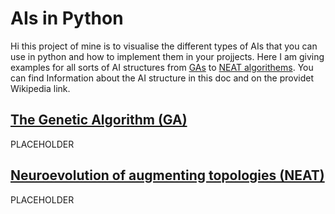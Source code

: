 # AIs in Python
Hi this project of mine is to visualise the different types of AIs that you can use in python and how to implement them in your projjects.
Here I am giving examples for all sorts of AI structures from [GAs](#The-Genetic-Algorithm-(GA)) to [NEAT algorithems](#Neuroevolution-of-augmenting-topologies-(NEAT)).
You can find Information about the AI structure in this doc and on the providet Wikipedia link.
## [The Genetic Algorithm (GA)](https://en.wikipedia.org/wiki/Genetic_algorithm)
PLACEHOLDER
## [Neuroevolution of augmenting topologies (NEAT)](https://en.wikipedia.org/wiki/Neuroevolution_of_augmenting_topologies)
PLACEHOLDER

